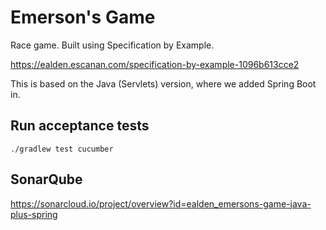 # Emerson's Game

Race game.  Built using Specification by Example.

https://ealden.escanan.com/specification-by-example-1096b613cce2

This is based on the Java (Servlets) version, where we added Spring Boot in.

## Run acceptance tests

`./gradlew test cucumber`

## SonarQube

https://sonarcloud.io/project/overview?id=ealden_emersons-game-java-plus-spring
